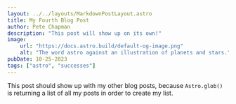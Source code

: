 ```yaml
---
layout: ../../layouts/MarkdownPostLayout.astro
title: My Fourth Blog Post
author: Pete Chapman
description: "This post will show up on its own!"
image:
    url: "https://docs.astro.build/default-og-image.png"
    alt: "The word astro against an illustration of planets and stars."
pubDate: 10-25-2023
tags: ["astro", "successes"]
---
```

This post should show up with my other blog posts, because `Astro.glob()` is returning a list of all my posts in order to create my list.